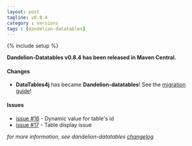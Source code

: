 ```yaml
---
layout: post
tagline: v0.8.4
category : versions
tags : [dandelion-datatables]
---
```

{% include setup %}

**Dandelion-Datatables v0.8.4 has been released in Maven Central.**
	
#### Changes
* **DataTables4j** has became **Dandelion-datatables**! See the [migration guide](http://dandelion.github.com/dandelion-datatables/migration.html)!

#### Issues
* [issue #16](https://github.com/dandelion/issues/issues/16) - Dynamic value for table's id
* [issue #17](https://github.com/dandelion/issues/issues/17) - Table display issue

_for more information, see dandelion-datatables [changelog](http://dandelion.github.com/dandelion-datatables/changelog.html)_